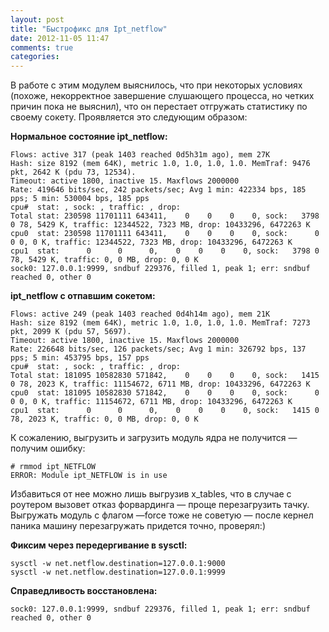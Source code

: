 ```yaml
---
layout: post
title: "Быстрофикс для Ipt_netflow"
date: 2012-11-05 11:47
comments: true
categories: 
---
```


В работе с этим модулем выяснилось, что при некоторых условиях (похоже, некорректное завершение слушающего процесса, но четких причин пока не выяснил), что он перестает отгружать статистику по своему сокету.
Проявляется это следующим образом:

**Нормальное состояние ipt_netflow:**

	Flows: active 317 (peak 1403 reached 0d5h31m ago), mem 27K
	Hash: size 8192 (mem 64K), metric 1.0, 1.0, 1.0, 1.0. MemTraf: 9476 pkt, 2642 K (pdu 73, 12534).
	Timeout: active 1800, inactive 15. Maxflows 2000000
	Rate: 419646 bits/sec, 242 packets/sec; Avg 1 min: 422334 bps, 185 pps; 5 min: 530004 bps, 185 pps
	cpu#  stat: , sock: , traffic: , drop: 
	Total stat: 230598 11701111 643411,    0    0    0    0, sock:   3798 0 78, 5429 K, traffic: 12344522, 7323 MB, drop: 10433296, 6472263 K
	cpu0  stat: 230598 11701111 643411,    0    0    0    0, sock:      0 0 0, 0 K, traffic: 12344522, 7323 MB, drop: 10433296, 6472263 K
	cpu1  stat:      0      0      0,    0    0    0    0, sock:   3798 0 78, 5429 K, traffic: 0, 0 MB, drop: 0, 0 K
	sock0: 127.0.0.1:9999, sndbuf 229376, filled 1, peak 1; err: sndbuf reached 0, other 0

**ipt_netflow с отпавшим сокетом:**

	Flows: active 249 (peak 1403 reached 0d4h14m ago), mem 21K
	Hash: size 8192 (mem 64K), metric 1.0, 1.0, 1.0, 1.0. MemTraf: 7273 pkt, 2099 K (pdu 57, 5697).
	Timeout: active 1800, inactive 15. Maxflows 2000000
	Rate: 226648 bits/sec, 126 packets/sec; Avg 1 min: 326792 bps, 137 pps; 5 min: 453795 bps, 157 pps
	cpu#  stat: , sock: , traffic: , drop: 
	Total stat: 181095 10582830 571842,    0    0    0    0, sock:   1415 0 78, 2023 K, traffic: 11154672, 6711 MB, drop: 10433296, 6472263 K
	cpu0  stat: 181095 10582830 571842,    0    0    0    0, sock:      0 0 0, 0 K, traffic: 11154672, 6711 MB, drop: 10433296, 6472263 K
	cpu1  stat:      0      0      0,    0    0    0    0, sock:   1415 0 78, 2023 K, traffic: 0, 0 MB, drop: 0, 0 K

К сожалению, выгрузить и загрузить модуль ядра не получится — получим ошибку:

	# rmmod ipt_NETFLOW
	ERROR: Module ipt_NETFLOW is in use

Избавиться от нее можно лишь выгрузив x_tables, что в случае с роутером вызовет отказ форвардинга — проще перезагрузить тачку. Выгружать модуль с флагом —force тоже не советую — после кернел паника машину перезагружать придется точно, проверял:)

**Фиксим через передергивание в sysctl:**

	sysctl -w net.netflow.destination=127.0.0.1:9000
	sysctl -w net.netflow.destination=127.0.0.1:9999

**Справедливость восстановлена:**

	sock0: 127.0.0.1:9999, sndbuf 229376, filled 1, peak 1; err: sndbuf reached 0, other 0